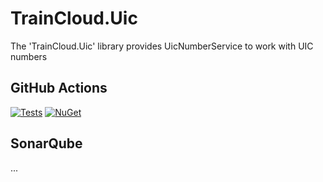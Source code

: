 # TrainCloud.Uic

The 'TrainCloud.Uic' library provides UicNumberService to work with UIC numbers

## GitHub Actions
[![Tests](https://github.com/traincloud-net/TrainCloud.Uic/actions/workflows/tests.yml/badge.svg)](https://github.com/traincloud-net/TrainCloud.Uic/actions/workflows/tests.yml) 
[![NuGet](https://github.com/traincloud-net/TrainCloud.Uic/actions/workflows/nuget.yml/badge.svg)](https://github.com/traincloud-net/TrainCloud.Uic/actions/workflows/nuget.yml)

## SonarQube
...
